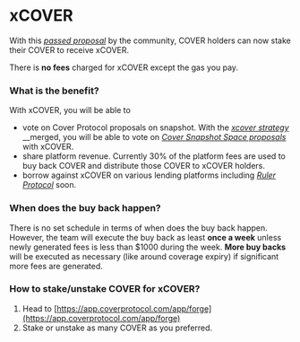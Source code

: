 # xCOVER

With this [_passed proposal_](https://vote.coverprotocol.com/#/cover-protocol.eth/proposal/QmXw7bjEUJHaQyQwSnLknWhhFC7XfpwckMh4cVTLB4QAgP) by the community, COVER holders can now stake their COVER to receive xCOVER.

There is **no fees** charged for xCOVER except the gas you pay.

### What is the benefit?

With xCOVER, you will be able to

* vote on Cover Protocol proposals on snapshot. With the [_xcover strategy_](https://github.com/snapshot-labs/snapshot.js/pull/137/files) __merged, you will be able to vote on [_Cover Snapshot Space proposals_](https://vote.coverprotocol.com/) with xCOVER.
* share platform revenue. Currently 30% of the platform fees are used to buy back COVER and distribute those COVER to xCOVER holders.
* borrow against xCOVER on various lending platforms including [_Ruler Protocol_](https://app.rulerprotocol.com/app/markets) soon.

### When does the buy back happen?

There is no set schedule in terms of when does the buy back happen. However, the team will execute the buy back as least **once a week** unless newly generated fees is less than $1000 during the week. **More buy backs** will be executed as necessary \(like around coverage expiry\) if significant more fees are generated.

### How to stake/unstake COVER for xCOVER?

1. Head to [https://app.coverprotocol.com/app/forge](https://app.coverprotocol.com/app/forge)
2. Stake or unstake as many COVER as you preferred.



